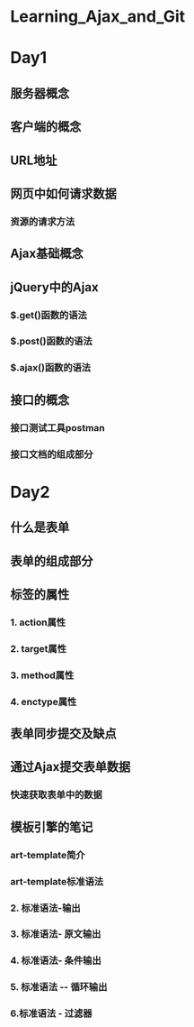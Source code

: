 # Learning_Ajax_and_Git

# Day1
## 服务器概念

## 客户端的概念

## URL地址

## 网页中如何请求数据

### 资源的请求方法

## Ajax基础概念

## jQuery中的Ajax

### $.get()函数的语法

### $.post()函数的语法

### $.ajax()函数的语法

## 接口的概念

### 接口测试工具postman

### 接口文档的组成部分

# Day2
## 什么是表单

## 表单的组成部分

## <form>标签的属性
### 1. action属性

### 2. target属性


### 3. method属性

### 4. enctype属性

## 表单同步提交及缺点


## 通过Ajax提交表单数据


### 快速获取表单中的数据

## 模板引擎的笔记

### art-template简介

### art-template标准语法

### 2. 标准语法-输出

### 3. 标准语法- 原文输出

### 4. 标准语法-  条件输出

### 5. 标准语法 -- 循环输出

### 6.标准语法 - 过滤器


